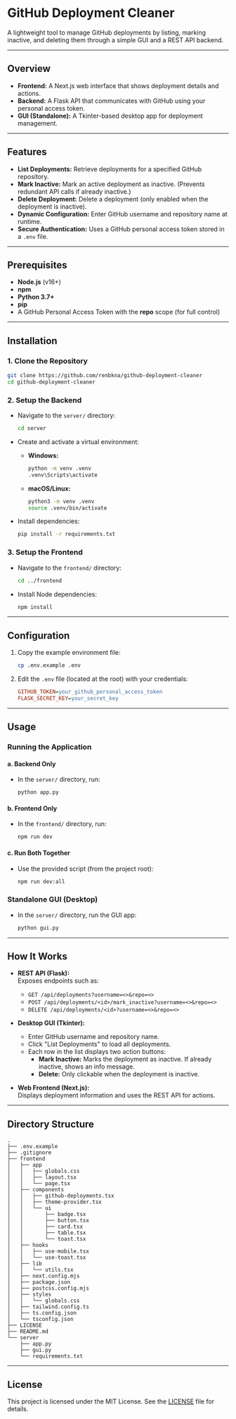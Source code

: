# GitHub Deployment Cleaner

A lightweight tool to manage GitHub deployments by listing, marking inactive, and deleting them through a simple GUI and a REST API backend.

---

## Overview

- **Frontend:** A Next.js web interface that shows deployment details and actions.
- **Backend:** A Flask API that communicates with GitHub using your personal access token.
- **GUI (Standalone):** A Tkinter-based desktop app for deployment management.

---

## Features

- **List Deployments:** Retrieve deployments for a specified GitHub repository.
- **Mark Inactive:** Mark an active deployment as inactive. (Prevents redundant API calls if already inactive.)
- **Delete Deployment:** Delete a deployment (only enabled when the deployment is inactive).
- **Dynamic Configuration:** Enter GitHub username and repository name at runtime.
- **Secure Authentication:** Uses a GitHub personal access token stored in a `.env` file.

---

## Prerequisites

- **Node.js** (v16+)
- **npm**
- **Python 3.7+**
- **pip**
- A GitHub Personal Access Token with the **repo** scope (for full control)

---

## Installation

### 1. Clone the Repository

```bash
git clone https://github.com/renbkna/github-deployment-cleaner
cd github-deployment-cleaner
```

### 2. Setup the Backend

- Navigate to the `server/` directory:
  
  ```bash
  cd server
  ```

- Create and activate a virtual environment:
  
  - **Windows:**

    ```bash
    python -m venv .venv
    .venv\Scripts\activate
    ```

  - **macOS/Linux:**

    ```bash
    python3 -m venv .venv
    source .venv/bin/activate
    ```

- Install dependencies:
  
  ```bash
  pip install -r requirements.txt
  ```

### 3. Setup the Frontend

- Navigate to the `frontend/` directory:
  
  ```bash
  cd ../frontend
  ```

- Install Node dependencies:
  
  ```bash
  npm install
  ```

---

## Configuration

1. Copy the example environment file:

   ```bash
   cp .env.example .env
   ```

2. Edit the `.env` file (located at the root) with your credentials:

   ```ini
   GITHUB_TOKEN=your_github_personal_access_token
   FLASK_SECRET_KEY=your_secret_key
   ```

---

## Usage

### Running the Application

#### a. Backend Only

- In the `server/` directory, run:

  ```bash
  python app.py
  ```

#### b. Frontend Only

- In the `frontend/` directory, run:

  ```bash
  npm run dev
  ```

#### c. Run Both Together

- Use the provided script (from the project root):

  ```bash
  npm run dev:all
  ```

### Standalone GUI (Desktop)

- In the `server/` directory, run the GUI app:

  ```bash
  python gui.py
  ```

---

## How It Works

- **REST API (Flask):**  
  Exposes endpoints such as:
  - `GET /api/deployments?username=<>&repo=<>`  
  - `POST /api/deployments/<id>/mark_inactive?username=<>&repo=<>`  
  - `DELETE /api/deployments/<id>?username=<>&repo=<>`

- **Desktop GUI (Tkinter):**  
  - Enter GitHub username and repository name.
  - Click "List Deployments" to load all deployments.
  - Each row in the list displays two action buttons:
    - **Mark Inactive:** Marks the deployment as inactive. If already inactive, shows an info message.
    - **Delete:** Only clickable when the deployment is inactive.
  
- **Web Frontend (Next.js):**  
  Displays deployment information and uses the REST API for actions.

---

## Directory Structure

```plaintext
.
├── .env.example
├── .gitignore
├── frontend
│   ├── app
│   │   ├── globals.css
│   │   ├── layout.tsx
│   │   └── page.tsx
│   ├── components
│   │   ├── github-deployments.tsx
│   │   ├── theme-provider.tsx
│   │   └── ui
│   │       ├── badge.tsx
│   │       ├── button.tsx
│   │       ├── card.tsx
│   │       ├── table.tsx
│   │       └── toast.tsx
│   ├── hooks
│   │   ├── use-mobile.tsx
│   │   └── use-toast.tsx
│   ├── lib
│   │   └── utils.tsx
│   ├── next.config.mjs
│   ├── package.json
│   ├── postcss.config.mjs
│   ├── styles
│   │   └── globals.css
│   ├── tailwind.config.ts
│   ├── ts.config.json
│   └── tsconfig.json
├── LICENSE
├── README.md
└── server
    ├── app.py
    ├── gui.py
    └── requirements.txt
```

---

## License

This project is licensed under the MIT License. See the [LICENSE](LICENSE) file for details.
